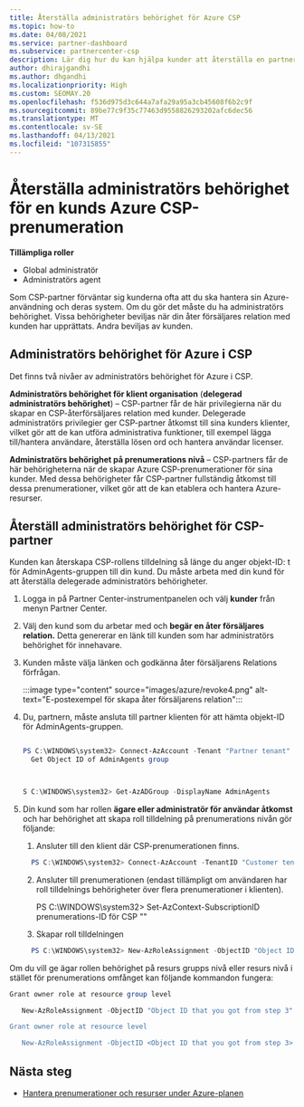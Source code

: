 ```yaml
---
title: Återställa administratörs behörighet för Azure CSP
ms.topic: how-to
ms.date: 04/08/2021
ms.service: partner-dashboard
ms.subservice: partnercenter-csp
description: Lär dig hur du kan hjälpa kunder att återställa en partners administratörs behörighet så att partnern kan hjälpa dig att hantera en kunds prenumeration på Azure CSP.
author: dhirajgandhi
ms.author: dhgandhi
ms.localizationpriority: High
ms.custom: SEOMAY.20
ms.openlocfilehash: f536d975d3c644a7afa29a95a3cb45608f6b2c9f
ms.sourcegitcommit: 89be77c9f35c77463d9558826293202afc6dec56
ms.translationtype: MT
ms.contentlocale: sv-SE
ms.lasthandoff: 04/13/2021
ms.locfileid: "107315855"
---
```

# <a name="reinstate-admin-privileges-for-a-customers-azure-csp-subscriptions"></a>Återställa administratörs behörighet för en kunds Azure CSP-prenumeration  

**Tillämpliga roller**

- Global administratör
- Administratörs agent

Som CSP-partner förväntar sig kunderna ofta att du ska hantera sin Azure-användning och deras system. Om du gör det måste du ha administratörs behörighet. Vissa behörigheter beviljas när din åter försäljares relation med kunden har upprättats. Andra beviljas av kunden.

## <a name="admin-privileges-for-azure-in-csp"></a>Administratörs behörighet för Azure i CSP

Det finns två nivåer av administratörs behörighet för Azure i CSP.

**Administratörs behörighet för klient organisation** (**delegerad administratörs behörighet**) – CSP-partner får de här privilegierna när du skapar en CSP-återförsäljares relation med kunder. Delegerade administratörs privilegier ger CSP-partner åtkomst till sina kunders klienter, vilket gör att de kan utföra administrativa funktioner, till exempel lägga till/hantera användare, återställa lösen ord och hantera användar licenser.

**Administratörs behörighet på prenumerations nivå** – CSP-partners får de här behörigheterna när de skapar Azure CSP-prenumerationer för sina kunder. Med dessa behörigheter får CSP-partner fullständig åtkomst till dessa prenumerationer, vilket gör att de kan etablera och hantera Azure-resurser.

## <a name="reinstate-csp-partners-admin-privileges"></a>Återställ administratörs behörighet för CSP-partner

Kunden kan återskapa CSP-rollens tilldelning så länge du anger objekt-ID: t för AdminAgents-gruppen till din kund. Du måste arbeta med din kund för att återställa delegerade administratörs behörigheter.

1. Logga in på Partner Center-instrumentpanelen och välj **kunder** från menyn Partner Center.

2. Välj den kund som du arbetar med och **begär en åter försäljares relation.** Detta genererar en länk till kunden som har administratörs behörighet för innehavare.

3. Kunden måste välja länken och godkänna åter försäljarens Relations förfrågan.

   :::image type="content" source="images/azure/revoke4.png" alt-text="E-postexempel för skapa åter försäljarens relation":::

4. Du, partnern, måste ansluta till partner klienten för att hämta objekt-ID för AdminAgents-gruppen.

  
    ```powershell

    PS C:\WINDOWS\system32> Connect-AzAccount -Tenant "Partner tenant"
      Get Object ID of AdminAgents group
   
    

   S C:\WINDOWS\system32> Get-AzADGroup -DisplayName AdminAgents
    ```


5. Din kund som har rollen **ägare eller administratör för användar åtkomst** och har behörighet att skapa roll tilldelning på prenumerations nivån gör följande:


    1. Ansluter till den klient där CSP-prenumerationen finns.
      ```powershell
        PS C:\WINDOWS\system32> Connect-AzAccount -TenantID "Customer tenant"
      ```

    2. Ansluter till prenumerationen (endast tillämpligt om användaren har roll tilldelnings behörigheter över flera prenumerationer i klienten).
   
         PS C:\WINDOWS\system32> Set-AzContext-SubscriptionID prenumerations-ID för CSP ""


    3. Skapar roll tilldelningen
    
    ```powershell
      PS C:\WINDOWS\system32> New-AzRoleAssignment -ObjectID "Object ID of the Admin Agents group- needs to be provided by partner" -RoleDefinitionName "Owner" -Scope "/subscriptions/CSP subscription ID"
    ```


Om du vill ge ägar rollen behörighet på resurs grupps nivå eller resurs nivå i stället för prenumerations omfånget kan följande kommandon fungera:


```powershell
Grant owner role at resource group level

   New-AzRoleAssignment -ObjectID "Object ID that you got from step 3" -RoleDefinitionName Owner -Scope "/subscriptions/"SubscriptionID of CSP subscription"/resourceGroups/"Resource group name"

Grant owner role at resource level

   New-AzRoleAssignment -ObjectID <Object ID that you got from step 3> -RoleDefinitionName Owner -Scope "Resource URI"
```


## <a name="next-steps"></a>Nästa steg

- [Hantera prenumerationer och resurser under Azure-planen](azure-plan-manage.md)

